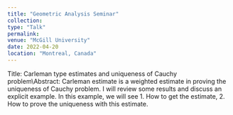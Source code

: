 ```yaml
---
title: "Geometric Analysis Seminar"
collection:
type: "Talk"
permalink:
venue: "McGill University"
date: 2022-04-20
location: "Montreal, Canada"
---
```


Title: Carleman type estimates and uniqueness of Cauchy problem\Abstract: Carleman estimate is a weighted estimate in proving the uniqueness of Cauchy problem. I will review some results and discuss an explicit example. In this example, we will see 1. How to get the estimate, 2. How to prove the uniqueness with this estimate.
